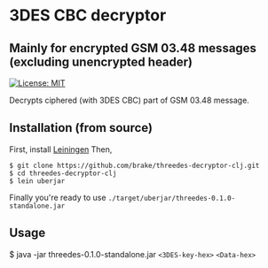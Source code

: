 # 3DES CBC decryptor 
## Mainly for encrypted GSM 03.48 messages (excluding unencrypted header)

[![License: MIT](https://img.shields.io/badge/license-MIT-blue.svg?style=flat)](https://opensource.org/licenses/MIT)

Decrypts ciphered (with 3DES CBC) part of GSM 03.48 message.

## Installation (from source)

First, install [Leiningen](https://leiningen.org/#install)
Then,
```
$ git clone https://github.com/brake/threedes-decryptor-clj.git
$ cd threedes-decryptor-clj
$ lein uberjar
```
Finally you're ready to use `./target/uberjar/threedes-0.1.0-standalone.jar`

## Usage

$ java -jar threedes-0.1.0-standalone.jar `<3DES-key-hex>` `<Data-hex>`
